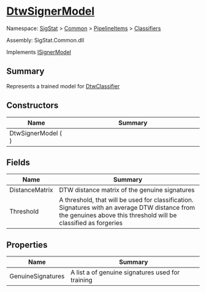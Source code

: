 # [DtwSignerModel](./DtwSignerModel.md)

Namespace: [SigStat]() > [Common](./../../README.md) > [PipelineItems]() > [Classifiers](./README.md)

Assembly: SigStat.Common.dll

Implements [ISignerModel](./../../Pipeline/ISignerModel.md)

## Summary
Represents a trained model for [DtwClassifier](https://github.com/hargitomi97/sigstat/blob/master/docs/md/SigStat/Common/PipelineItems/Classifiers/DtwClassifier.md)

## Constructors

| Name | Summary<div><a href="#"><img width=466></a></div> | 
| --- | --- | 
| DtwSignerModel (  ) |  | 


## Fields

| Name | Summary<div><a href="#"><img width=466></a></div> | 
| --- | --- | 
| DistanceMatrix | DTW distance matrix of the genuine signatures | 
| Threshold | A threshold, that will be used for classification. Signatures with  an average DTW distance from the genuines above this threshold will  be classified as forgeries | 


## Properties

| Name | Summary<div><a href="#"><img width=466></a></div> | 
| --- | --- | 
| GenuineSignatures | A list a of genuine signatures used for training | 


